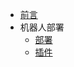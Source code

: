 <!-- docs/_sidebar.md -->

<!-- _sidebar.md -->

  * [前言](/README.md) <!--注意这里是相对路径-->
* 机器人部署
  * [部署](/depoly.md)
  * [插件](/plugin.md)